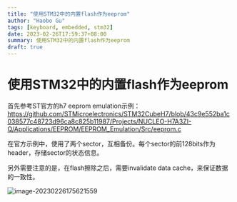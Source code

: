 ```yaml
---
title: "使用STM32中的内置flash作为eeprom"
author: "Haobo Gu"
tags: [keyboard, embedded, stm32]
date: 2023-02-26T17:59:37+08:00
summary: 使用STM32中的内置flash作为eeprom
draft: true
---
```


# 使用STM32中的内置flash作为eeprom

首先参考ST官方的h7 eeprom emulation示例：https://github.com/STMicroelectronics/STM32CubeH7/blob/43c9e552ba1c038577c48723d96ca8c825b11987/Projects/NUCLEO-H7A3ZI-Q/Applications/EEPROM/EEPROM_Emulation/Src/eeprom.c

在官方示例中，使用了两个sector，互相备份。每个sector的前128bits作为header，存储sector的状态信息。

另外需要注意的是，在flash擦除之后，需要invalidate data cache，来保证数据的一致性。

![image-20230226175621559](https://haobogu-md.oss-cn-hangzhou.aliyuncs.com/markdown/imgs/image-20230226175621559.png)


